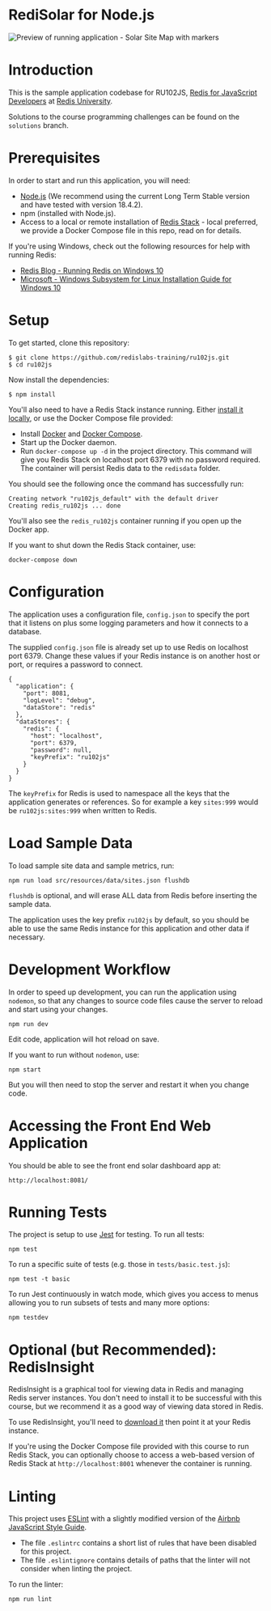 # RediSolar for Node.js

![Preview of running application - Solar Site Map with markers](preview.png)

# Introduction

This is the sample application codebase for RU102JS, [Redis for JavaScript Developers](https://university.redis.com/courses/ru102js/) at [Redis University](https://university.redis.com).

Solutions to the course programming challenges can be found on the `solutions` branch.

# Prerequisites

In order to start and run this application, you will need:

- [Node.js](https://nodejs.org/en/download/) (We recommend using the current Long Term Stable version and have tested with version 18.4.2).
- npm (installed with Node.js).
- Access to a local or remote installation of [Redis Stack](https://redis.io/docs/stack/get-started/install/) - local preferred, we provide a Docker Compose file in this repo, read on for details.

If you're using Windows, check out the following resources for help with running Redis:

- [Redis Blog - Running Redis on Windows 10](https://redis.com/blog/redis-on-windows-10/)
- [Microsoft - Windows Subsystem for Linux Installation Guide for Windows 10](https://docs.microsoft.com/en-us/windows/wsl/install-win10)

# Setup

To get started, clone this repository:

```
$ git clone https://github.com/redislabs-training/ru102js.git
$ cd ru102js
```

Now install the dependencies:

```
$ npm install
```

You'll also need to have a Redis Stack instance running.  Either [install it locally](https://redis.io/docs/stack/get-started/install/), or use the Docker Compose file provided:

- Install [Docker](https://docs.docker.com/get-docker/) and [Docker Compose](https://docs.docker.com/compose/install/).
- Start up the Docker daemon.  
- Run ```docker-compose up -d``` in the project directory.  This command will give you Redis Stack on localhost port 6379 with no password required.  The container will persist Redis data to the ```redisdata``` folder.

You should see the following once the command has successfully run:

```
Creating network "ru102js_default" with the default driver
Creating redis_ru102js ... done
```

You'll also see the ```redis_ru102js``` container running if you open up the Docker app.  

If you want to shut down the Redis Stack container, use:

```
docker-compose down
```

# Configuration

The application uses a configuration file, `config.json` to specify the port that it listens
on plus some logging parameters and how it connects to a database.

The supplied `config.json` file is already set up to use Redis on localhost port 6379. Change these values if your Redis instance is on another host or port, or requires a password to connect.

```
{
  "application": {
    "port": 8081,
    "logLevel": "debug",
    "dataStore": "redis"
  },
  "dataStores": {
    "redis": {
      "host": "localhost",
      "port": 6379,
      "password": null,
      "keyPrefix": "ru102js"
    }
  }
}
```

The `keyPrefix` for Redis is used to namespace all the keys that the application generates or
references. So for example a key `sites:999` would be `ru102js:sites:999` when written to Redis.

# Load Sample Data

To load sample site data and sample metrics, run:

```
npm run load src/resources/data/sites.json flushdb
```

`flushdb` is optional, and will erase ALL data from Redis before inserting the sample data.

The application uses the key prefix `ru102js` by default, so you should be able to use the
same Redis instance for this application and other data if necessary.

# Development Workflow

In order to speed up development, you can run the application using `nodemon`, so that any
changes to source code files cause the server to reload and start using your changes.

```
npm run dev
```

Edit code, application will hot reload on save.

If you want to run without `nodemon`, use:

```
npm start
```

But you will then need to stop the server and restart it when you change code.

# Accessing the Front End Web Application

You should be able to see the front end solar dashboard app at:

```
http://localhost:8081/
```

# Running Tests

The project is setup to use [Jest](https://jestjs.io/en/) for testing. To run all tests:

```
npm test
```

To run a specific suite of tests (e.g. those in `tests/basic.test.js`):

```
npm test -t basic
```

To run Jest continuously in watch mode, which gives you access to menus allowing you to run
subsets of tests and many more options:

```
npm testdev
```

# Optional (but Recommended): RedisInsight

RedisInsight is a graphical tool for viewing data in Redis and managing Redis server instances.  You don't need to install it to be successful with this course, but we recommend it as a good way of viewing data stored in Redis.

To use RedisInsight, you'll need to [download it](https://redis.io/docs/ui/insight/) then point it at your Redis instance.

If you're using the Docker Compose file provided with this course to run Redis Stack, you can optionally choose to access a web-based version of Redis Stack at `http://localhost:8001` whenever the container is running.

# Linting

This project uses [ESLint](https://eslint.org/) with a slightly modified version of the
[Airbnb JavaScript Style Guide](https://github.com/airbnb/javascript).

- The file `.eslintrc` contains a short list of rules that have been disabled for this project.
- The file `.eslintignore` contains details of paths that the linter will not consider when
  linting the project.

To run the linter:

```
npm run lint
```
